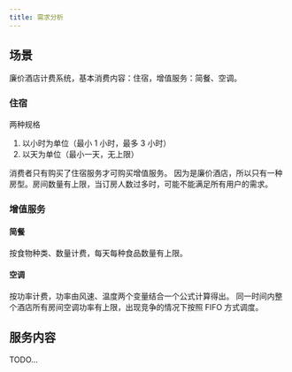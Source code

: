 ```yaml
---
title: 需求分析
---
```


## 场景

廉价酒店计费系统，基本消费内容：住宿，增值服务：简餐、空调。

### 住宿

两种规格
1. 以小时为单位（最小 1 小时，最多 3 小时）
2. 以天为单位（最小一天，无上限）

消费者只有购买了住宿服务才可购买增值服务。
因为是廉价酒店，所以只有一种房型。房间数量有上限，当订房人数过多时，可能不能满足所有用户的需求。

### 增值服务

#### 简餐

按食物种类、数量计费，每天每种食品数量有上限。

#### 空调

按功率计费，功率由风速、温度两个变量结合一个公式计算得出。
同一时间内整个酒店所有房间空调功率有上限，出现竞争的情况下按照 FIFO 方式调度。

## 服务内容

TODO...
